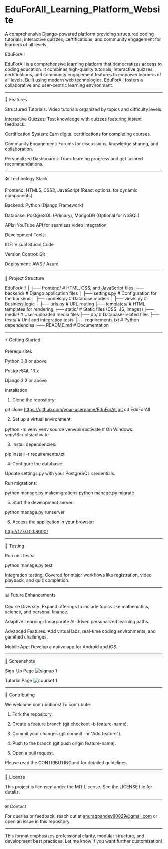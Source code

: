 # EduForAll_Learning_Platform_Website
A comprehensive Django-powered platform providing structured coding tutorials, interactive quizzes, certifications, and community engagement for learners of all levels.

EduForAll

EduForAll is a comprehensive learning platform that democratizes access to coding education. It combines high-quality tutorials, interactive quizzes, certifications, and community engagement features to empower learners of all levels. Built using modern web technologies, EduForAll fosters a collaborative and user-centric learning environment.


---

🚀 Features

Structured Tutorials: Video tutorials organized by topics and difficulty levels.

Interactive Quizzes: Test knowledge with quizzes featuring instant feedback.

Certification System: Earn digital certifications for completing courses.

Community Engagement: Forums for discussions, knowledge sharing, and collaboration.

Personalized Dashboards: Track learning progress and get tailored recommendations.



---

🛠 Technology Stack

Frontend: HTML5, CSS3, JavaScript (React optional for dynamic components)

Backend: Python (Django Framework)

Database: PostgreSQL (Primary), MongoDB (Optional for NoSQL)

APIs: YouTube API for seamless video integration

Development Tools:

IDE: Visual Studio Code

Version Control: Git

Deployment: AWS / Azure




---

📂 Project Structure

EduForAll/
│
├── frontend/                # HTML, CSS, and JavaScript files
├── backend/                 # Django application files
│   ├── settings.py          # Configuration for the backend
│   ├── models.py            # Database models
│   ├── views.py             # Business logic
│   ├── urls.py              # URL routing
├── templates/               # HTML templates for rendering
├── static/                  # Static files (CSS, JS, images)
├── media/                   # User-uploaded media files
├── db/                      # Database-related files
├── tests/                   # Unit and integration tests
├── requirements.txt         # Python dependencies
└── README.md                # Documentation


---

⚡ Getting Started

Prerequisites

Python 3.8 or above

PostgreSQL 13.x

Django 3.2 or above


Installation

1. Clone the repository:

git clone https://github.com/your-username/EduForAll.git
cd EduForAll


2. Set up a virtual environment:

python -m venv venv
source venv/bin/activate    # On Windows: venv\Scripts\activate


3. Install dependencies:

pip install -r requirements.txt


4. Configure the database:

Update settings.py with your PostgreSQL credentials.

Run migrations:

python manage.py makemigrations
python manage.py migrate



5. Start the development server:

python manage.py runserver


6. Access the application in your browser:

http://127.0.0.1:8000/




---

🧪 Testing

Run unit tests:

python manage.py test

Integration testing: Covered for major workflows like registration, video playback, and quiz completion.



---

📊 Future Enhancements

Course Diversity: Expand offerings to include topics like mathematics, science, and personal finance.

Adaptive Learning: Incorporate AI-driven personalized learning paths.

Advanced Features: Add virtual labs, real-time coding environments, and gamified challenges.

Mobile App: Develop a native app for Android and iOS.



---

📸 Screenshots

Sign-Up Page
![signup 1](https://github.com/user-attachments/assets/5eeea19f-2e0f-41f9-bfb4-60c064759991)




Tutorial Page
![course1 1](https://github.com/user-attachments/assets/1906811e-e8b7-433c-9228-6e76e2c5e645)

---

🤝 Contributing

We welcome contributions! To contribute:

1. Fork the repository.


2. Create a feature branch (git checkout -b feature-name).


3. Commit your changes (git commit -m "Add feature").


4. Push to the branch (git push origin feature-name).


5. Open a pull request.



Please read the CONTRIBUTING.md for detailed guidelines.


---

📜 License

This project is licensed under the MIT License. See the LICENSE file for details.


---

✉ Contact

For queries or feedback, reach out at anuragpandey90829@gmail.com or open an issue in this repository.


---

This format emphasizes professional clarity, modular structure, and development best practices. Let me know if you want further customization!
